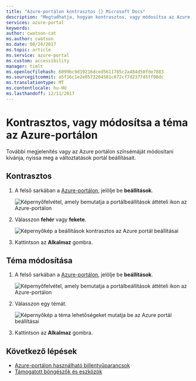 ```yaml
---
title: "Azure-portálon kontrasztos |} Microsoft Docs"
description: "Megtudhatja, hogyan kontrasztos, vagy módosítsa az Azure portál témát."
services: azure-portal
keywords: 
author: cwatson-cat
ms.author: cwatson
ms.date: 08/24/2017
ms.topic: article
ms.service: azure-portal
ms.custom: accessibility
manager: timlt
ms.openlocfilehash: 6099bc9d19216dced5611785c2a484d50fde7883
ms.sourcegitcommit: a5f16c1e2e0573204581c072cf7d237745ff98dc
ms.translationtype: MT
ms.contentlocale: hu-HU
ms.lasthandoff: 12/11/2017
---
```

# <a name="turn-on-high-contrast-or-change-the-theme-in-the-azure-portal"></a>Kontrasztos, vagy módosítsa a téma az Azure-portálon
További megjelenítés vagy az Azure portálon színsémáját módosítani kívánja, nyissa meg a változtatások portál beállításait. 

## <a name="turn-on-high-contrast"></a>Kontrasztos
1. A felső sarkában a [Azure-portálon](https://portal.azure.com), jelölje be **beállítások**. 

    ![Képernyőfelvétel, amely bemutatja a portálbeállítások áttételi ikon az Azure-portálon](./media/azure-portal-change-theme-high-contrast/azure-portal-settings-icon.png)
1. Válasszon **fehér** vagy **fekete**.

    ![Képernyőkép a beállítások kontrasztos az Azure portál beállításai](./media/azure-portal-change-theme-high-contrast/azure-portal-highcontrast-options.png)
1. Kattintson az **Alkalmaz** gombra.

## <a name="change-theme"></a>Téma módosítása
1. A felső sarkában a [Azure-portálon](https://portal.azure.com), jelölje be **beállítások**.

    ![Képernyőfelvétel, amely bemutatja a portálbeállítások áttételi ikon az Azure-portálon](./media/azure-portal-change-theme-high-contrast/azure-portal-settings-icon.png)
1. Válasszon egy témát.

    ![Képernyőkép a téma lehetőségeket mutatja be az Azure portál beállításai](./media/azure-portal-change-theme-high-contrast/azure-portal-theme-options.png)
1. Kattintson az **Alkalmaz** gombra.

## <a name="next-steps"></a>Következő lépések
- [Azure-portálon használható billentyűparancsok](azure-portal-keyboard-shortcuts.md)
- [Támogatott böngészők és eszközök](../azure-preview-portal-supported-browsers-devices.md)
